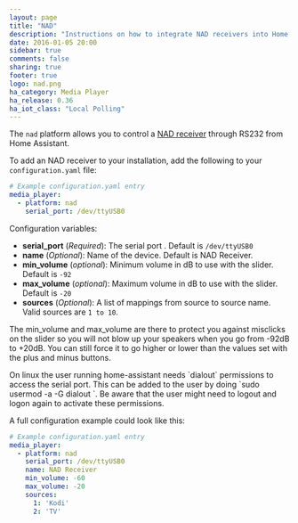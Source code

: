 ```yaml
---
layout: page
title: "NAD"
description: "Instructions on how to integrate NAD receivers into Home Assistant."
date: 2016-01-05 20:00
sidebar: true
comments: false
sharing: true
footer: true
logo: nad.png
ha_category: Media Player
ha_release: 0.36
ha_iot_class: "Local Polling"
---
```



The `nad` platform allows you to control a [NAD receiver](http://nadelectronics.com) through RS232 from Home Assistant.

To add an NAD receiver to your installation, add the following to your `configuration.yaml` file:

```yaml
# Example configuration.yaml entry
media_player:
  - platform: nad
    serial_port: /dev/ttyUSB0
```

Configuration variables:

- **serial_port** (*Required*): The serial port . Default is `/dev/ttyUSB0`
- **name** (*Optional*): Name of the device. Default is NAD Receiver.
- **min_volume** (*optional*): Minimum volume in dB to use with the slider. Default is `-92`
- **max_volume** (*optional*): Maximum volume in dB to use with the slider. Default is `-20`
- **sources** (*Optional*): A list of mappings from source to source name. Valid sources are `1 to 10`.

The min_volume and max_volume are there to protect you against misclicks on the slider so you will not blow up your speakers when you go from -92dB to +20dB. You can still force it to go higher or lower than the values set with the plus and minus buttons.

<p class='note warning'>
On linux the user running home-assistant needs `dialout` permissions to access the serial port.
This can be added to the user by doing `sudo usermod -a -G dialout <username>`.
Be aware that the user might need to logout and logon again to activate these permissions.
</p>

A full configuration example could look like this:

```yaml
# Example configuration.yaml entry
media_player:
  - platform: nad
    serial_port: /dev/ttyUSB0
    name: NAD Receiver
    min_volume: -60
    max_volume: -20
    sources:
      1: 'Kodi'
      2: 'TV'
```
